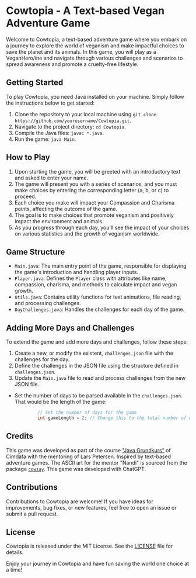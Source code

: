 # Cowtopia - A Text-based Vegan Adventure Game

Welcome to Cowtopia, a text-based adventure game where you embark on a journey to explore the world of veganism and make impactful choices to save the planet and its animals. In this game, you will play as a VeganHero/ine and navigate through various challenges and scenarios to spread awareness and promote a cruelty-free lifestyle.

## Getting Started

To play Cowtopia, you need Java installed on your machine. Simply follow the instructions below to get started:

1. Clone the repository to your local machine using `git clone https://github.com/yourusername/Cowtopia.git`.
2. Navigate to the project directory: `cd Cowtopia`.
3. Compile the Java files: `javac *.java`.
4. Run the game: `java Main`.

## How to Play

1. Upon starting the game, you will be greeted with an introductory text and asked to enter your name.
2. The game will present you with a series of scenarios, and you must make choices by entering the corresponding letter (a, b, or c) to proceed.
3. Each choice you make will impact your Compassion and Charisma points, affecting the outcome of the game.
4. The goal is to make choices that promote veganism and positively impact the environment and animals.
5. As you progress through each day, you'll see the impact of your choices on various statistics and the growth of veganism worldwide.

## Game Structure

- `Main.java`: The main entry point of the game, responsible for displaying the game's introduction and handling player inputs.
- `Player.java`: Defines the `Player` class with attributes like name, compassion, charisma, and methods to calculate impact and vegan growth.
- `Utils.java`: Contains utility functions for text animations, file reading, and processing challenges.
- `DayChallenges.java`: Handles the challenges for each day of the game.

## Adding More Days and Challenges

To extend the game and add more days and challenges, follow these steps:

1. Create a new, or modify the existent, `challenges.json` file with the challenges for the day.
2. Define the challenges in the JSON file using the structure defined in `challenges.json`.
3. Update the `Main.java` file to read and process challenges from the new JSON file. 
- Set the number of days to be parsed available in the `challenges.json`. That would be the length of the game:
```java
            // Set the number of days for the game
            int gameLength = 2; // Change this to the total number of days in the game

```
## Credits

This game was developed as part of the course ["Java Grundkurs"](https://www.cimdata.de/weiterbildung/java-grundkurs/) of Cimdata with the mentoring of Lars Petersen.
Inspired by text-based adventure games. The ASCII art for the mentor "Nandi" is sourced from the package [`cowsay`](https://en.wikipedia.org/wiki/Cowsay).
This game was developed with ChatGPT.

## Contributions

Contributions to Cowtopia are welcome! If you have ideas for improvements, bug fixes, or new features, feel free to open an issue or submit a pull request.

## License

Cowtopia is released under the MIT License. See the [LICENSE](LICENSE) file for details.

Enjoy your journey in Cowtopia and have fun saving the world one choice at a time!
